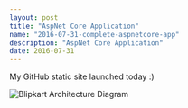 ```yaml
---
layout: post
title: "AspNet Core Application"
name: "2016-07-31-complete-aspnetcore-app"
description: "AspNet Core Application"
date: 2016-07-31
---
```


<p>My GitHub static site launched today :)</p>
<img src="/css/BlipkartArchitecture.png" alt="Blipkart Architecture Diagram" />